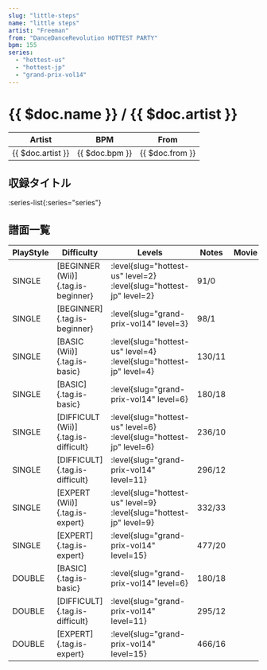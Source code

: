 ```yaml
---
slug: "little-steps"
name: "little steps"
artist: "Freeman"
from: "DanceDanceRevolution HOTTEST PARTY"
bpm: 155
series:
  - "hottest-us"
  - "hottest-jp"
  - "grand-prix-vol14"
---
```


# {{ $doc.name }} / {{ $doc.artist }}

|Artist|BPM|From|
|------|---|----|
|{{ $doc.artist }}|{{ $doc.bpm }}|{{ $doc.from }}|

## 収録タイトル

:series-list{:series="series"}

## 譜面一覧

|PlayStyle|Difficulty|Levels|Notes|Movie|
|---------|----------|------|-----|-----|
|SINGLE|[BEGINNER (Wii)]{.tag.is-beginner}|<div class="field is-grouped is-grouped-multiline"> :level{slug="hottest-us" level=2} :level{slug="hottest-jp" level=2}</div>|91/0||
|SINGLE|[BEGINNER]{.tag.is-beginner}|<div class="field is-grouped is-grouped-multiline"> :level{slug="grand-prix-vol14" level=3}</div>|98/1||
|SINGLE|[BASIC (Wii)]{.tag.is-basic}|<div class="field is-grouped is-grouped-multiline"> :level{slug="hottest-us" level=4} :level{slug="hottest-jp" level=4}</div>|130/11||
|SINGLE|[BASIC]{.tag.is-basic}|<div class="field is-grouped is-grouped-multiline"> :level{slug="grand-prix-vol14" level=6}</div>|180/18||
|SINGLE|[DIFFICULT (Wii)]{.tag.is-difficult}|<div class="field is-grouped is-grouped-multiline"> :level{slug="hottest-us" level=6} :level{slug="hottest-jp" level=6}</div>|236/10||
|SINGLE|[DIFFICULT]{.tag.is-difficult}|<div class="field is-grouped is-grouped-multiline"> :level{slug="grand-prix-vol14" level=11}</div>|296/12||
|SINGLE|[EXPERT (Wii)]{.tag.is-expert}|<div class="field is-grouped is-grouped-multiline"> :level{slug="hottest-us" level=9} :level{slug="hottest-jp" level=9}</div>|332/33||
|SINGLE|[EXPERT]{.tag.is-expert}|<div class="field is-grouped is-grouped-multiline"> :level{slug="grand-prix-vol14" level=15}</div>|477/20||
|DOUBLE|[BASIC]{.tag.is-basic}|<div class="field is-grouped is-grouped-multiline"> :level{slug="grand-prix-vol14" level=6}</div>|180/18||
|DOUBLE|[DIFFICULT]{.tag.is-difficult}|<div class="field is-grouped is-grouped-multiline"> :level{slug="grand-prix-vol14" level=11}</div>|295/12||
|DOUBLE|[EXPERT]{.tag.is-expert}|<div class="field is-grouped is-grouped-multiline"> :level{slug="grand-prix-vol14" level=15}</div>|466/16||

